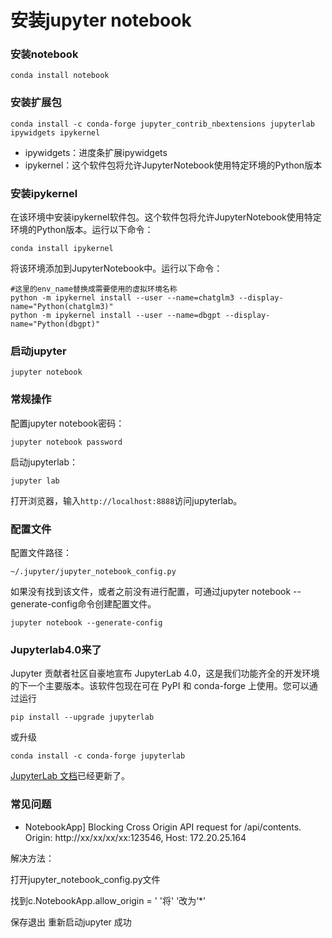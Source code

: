 # 安装jupyter notebook

### 安装notebook
```
conda install notebook
```

### 安装扩展包
```
conda install -c conda-forge jupyter_contrib_nbextensions jupyterlab ipywidgets ipykernel
```

 * ipywidgets：进度条扩展ipywidgets
 * ipykernel：这个软件包将允许JupyterNotebook使用特定环境的Python版本

### 安装ipykernel

在该环境中安装ipykernel软件包。这个软件包将允许JupyterNotebook使用特定环境的Python版本。运行以下命令：

```
conda install ipykernel
```

将该环境添加到JupyterNotebook中。运行以下命令：

```
#这里的env_name替换成需要使用的虚拟环境名称
python -m ipykernel install --user --name=chatglm3 --display-name="Python(chatglm3)"
python -m ipykernel install --user --name=dbgpt --display-name="Python(dbgpt)"
```


### 启动jupyter

```
jupyter notebook
```

### 常规操作

配置jupyter notebook密码：

```
jupyter notebook password
```

启动jupyterlab：

```
jupyter lab
```

打开浏览器，输入`http://localhost:8888`访问jupyterlab。

### 配置文件

配置文件路径：
```
~/.jupyter/jupyter_notebook_config.py
```

如果没有找到该文件，或者之前没有进行配置，可通过jupyter notebook --generate-config命令创建配置文件。

```
jupyter notebook --generate-config
```

### Jupyterlab4.0来了

Jupyter 贡献者社区自豪地宣布 JupyterLab 4.0，这是我们功能齐全的开发环境的下一个主要版本。该软件包现在可在 PyPI 和 conda-forge 上使用。您可以通过运行

```
pip install --upgrade jupyterlab
```

或升级

```
conda install -c conda-forge jupyterlab
```

[JupyterLab 文档](https://jupyterlab.readthedocs.io/en/latest/index.html)已经更新了。

### 常见问题

- NotebookApp] Blocking Cross Origin API request for /api/contents. Origin: http://xx/xx/xx/xx:123546, Host: 172.20.25.164

解决方法：

打开jupyter_notebook_config.py文件

找到c.NotebookApp.allow_origin = ' '将' '改为‘*’

保存退出 重新启动jupyter 成功
